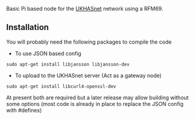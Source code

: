 Basic Pi based node for the [UKHASnet](http://ukhas.net) network using a RFM69.

## Installation
You will probably need the following packages to compile the code

* To use JSON based config
```
sudo apt-get install libjansson libjansson-dev
```

* To upload to the UKHASnet server (Act as a gateway node)
```
sudo apt-get install libcurl4-openssl-dev
```

At present both are required but a later release may allow building without some options (most code is already in place to replace the JSON config with #defines)
